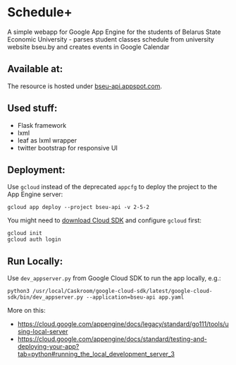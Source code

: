 # Schedule+

A simple webapp for Google App Engine for the students of Belarus State Economic University - parses student classes schedule from university website bseu.by and creates events in Google Calendar

## Available at:

The resource is hosted under [bseu-api.appspot.com](https://bseu-api.appspot.com/).

## Used stuff:

* Flask framework
* lxml
* leaf as lxml wrapper
* twitter bootstrap for responsive UI

## Deployment:

Use `gcloud` instead of the deprecated `appcfg` to deploy the project to the App Engine server:

    gcloud app deploy --project bseu-api -v 2-5-2

You might need to [download Cloud SDK](https://cloud.google.com/sdk/docs/install) and configure `gcloud` first:

    gcloud init
    gcloud auth login

## Run Locally:

Use `dev_appserver.py` from Google Cloud SDK to run the app locally, e.g.:

    python3 /usr/local/Caskroom/google-cloud-sdk/latest/google-cloud-sdk/bin/dev_appserver.py --application=bseu-api app.yaml

More on this:

* https://cloud.google.com/appengine/docs/legacy/standard/go111/tools/using-local-server
* https://cloud.google.com/appengine/docs/standard/testing-and-deploying-your-app?tab=python#running_the_local_development_server_3
